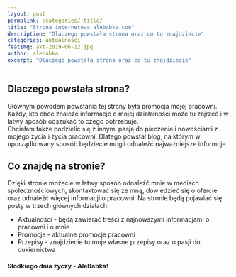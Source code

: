 ```yaml
---
layout: post
permalink: :categories/:title/
title: "Strona internetowa alebabka.com"
description: "Dlaczego powstała strona oraz co tu znajdziecie"
categories: aktualnosci
featImg: akt-2019-06-12.jpg
author: alebabka
excerpt: "Dlaczego powstała strona oraz co tu znajdziecie"
---
```


## Dlaczego powstała strona?

Głównym powodem powstania tej strony była promocja mojej pracowni. Każdy, kto chce znaleźć informacje o mojej działalności może tu zajrzeć i w łatwy sposób odszukać to czego potrzebuje.  
Chciałam także podzielić się z innymi pasją do pieczenia i nowościami z mojego życia i życia pracowni. Dlatego powstał blog, na którym w uporządkowany sposób będziecie mogli odnaleźć najważniejsze informcje.

## Co znajdę na stronie?

Dzięki stronie możecie w łatwy sposób odnaleźć mnie w mediach społecznościowych, skontaktować się ze mną, dowiedzieć się o ofercie oraz odnaleźć więcej informacji o pracowni.
Na stronie będą pojawiać się posty w trzech głównych działach:

- Aktualności - będą zawierać treści z najnowszymi informacjami o pracowni i o mnie
- Promocje - aktualne promocje pracowni
- Przepisy - znajdziecie tu moje własne przepisy oraz o pasji do cukiernictwa

#### Słodkiego dnia życzy - AleBabka!
